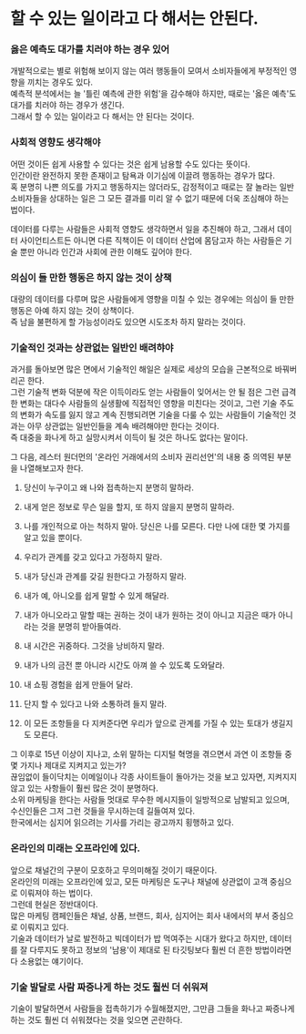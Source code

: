 # 할 수 있는 일이라고 다 해서는 안된다.                                         
 

### 옳은 예측도 대가를 치러야 하는 경우 있어       
개발적으로는 별로 위험해 보이지 않는 여러 행동들이 모여서 소비자들에게 부정적인 영향을 끼치는 경우도 있다.           
예측적 분석에서는 늘 '틀린 예측에 관한 위험'을 감수해야 하지만, 때로는 '옳은 예측'도 대가를 치러야 하는 경우가 생긴다.       
그래서 할 수 있는 일이라고 다 해서는 안 된다는 것이다.          

### 사회적 영향도 생각해야            
어떤 것이든 쉽게 사용할 수 있다는 것은 쉽게 남용할 수도 있다는 뜻이다.           
인간이란 완전하지 못한 존재이고 탐욕과 이기심에 이끌려 행동하는 경우가 많다.    
혹 분명히 나쁜 의도를 가지고 행동하지는 않더라도, 감정적이고 때로는 잘 놀라는 일반 소비자들을 상대하는 일은 그 모든 결과를 미리 알 수 없기 때문에 더욱 조심해야 하는 법이다.   

데이터를 다루는 사람들은 사회적 영향도 생각하면서 일을 추진해야 하고, 그래서 데이터 사이언티스트든 아니면 다른 직책이든 이 데이터 산업에 몸담고자 하는 사람들은 기술 뿐만 아니라 인간과 사회에 관한 이해도 깊어야 한다.    

### 의심이 들 만한 행동은 하지 않는 것이 상책     
대량의 데이터를 다루며 많은 사람들에게 영향을 미칠 수 있는 경우에는 의심이 들 만한 행동은 아예 하지 않는 것이 상책이다.    
즉 남을 불편하게 할 가능성이라도 있으면 시도조차 하지 말라는 것이다.     

### 기술적인 것과는 상관없는 일반인 배려햐야          
과거를 돌아보면 많은 면에서 기술적인 해일은 실제로 세상의 모습을 근본적으로 바꿔버리곤 한다.   
그런 기술적 변화 덕분에 작은 이득이라도 얻는 사람들이 잊어서는 안 될 점은 그런 급격한 변화는 대다수 사람들의 실생활에 직접적인 영향을 미친다는 것이고, 그런 기술 주도의 변화가 속도를 잃지 않고 계속 진행되려면 기술을 다룰 수 있는 사람들이 기술적인 것과는 아무 상관없는 일반인들을 계속 배려해야만 한다는 것이다.    
즉 대중을 화나게 하고 실망시켜서 이득이 될 것은 하나도 없다는 말이다.     

그 다음, 레스터 원더먼의 '온라인 거래에서의 소비자 권리선언'의 내용 중 의역된 부분을 나열해보고자 한다.      

1) 당신이 누구이고 왜 나와 접촉하는지 분명히 말하라.   

2) 내게 얻은 정보로 무슨 일을 할지, 또 하지 않을지 분명히 말하라.    

3) 나를 개인적으로 아는 척하지 말아. 당신은 나를 모른다. 다만 나에 대한 몇 가지를 알고 있을 뿐이다.   

4) 우리가 관계를 갖고 있다고 가정하지 말라.      

5) 내가 당신과 관계를 갖길 원한다고 가정하지 말라.     

6) 내가 예, 아니오를 쉽게 말할 수 있게 해달라.     


7) 내가 아니오라고 말할 때는 권하는 것이 내가 원하는 것이 아니고 지금은 때가 아니라는 것을 분명히 받아들여라.       

8) 내 시간은 귀중하다. 그것을 낭비하지 말라.     

9) 내가 나의 금전 뿐 아니라 시간도 아껴 쓸 수 있도록 도와달라.   

10) 내 쇼핑 경험을 쉽게 만들어 달라.    

11) 단지 할 수 있다고 나와 소통하려 들지 말라.   


12) 이 모든 조항들을 다 지켜준다면 우리가 앞으로 관계를 가질 수 있는 토대가 생길지도 모른다.     

그 이후로 15년 이상이 지나고, 소위 말하는 디지털 혁명을 겪으면서 과연 이 조항들 중 몇 가지나 제대로 지켜지고 있는가?   
끊임없이 들이닥치는 이메일이나 각종 사이트들이 돌아가는 것을 보고 있자면, 지켜지지 않고 있는 사항들이 훨씬 많은 것이 분명하다.       
소위 마케팅을 한다는 사람들 멋대로 무수한 메시지들이 일방적으로 남발되고 있으며, 수신인들은 그저 그런 것들을 무시하는데 길들여져 있다.   
한국에서는 심지어 읽으려는 기사를 가리는 광고까지 횡행하고 있다.          


### 온라인의 미래는 오프라인에 있다.    
앞으로 채널간의 구분이 모호하고 무의미해질 것이기 때문이다.      
온라인의 미래는 오프라인에 있고, 모든 마케팅은 도구나 채널에 상관없이 고객 중심으로 이뤄져야 하는 법이다.   
그런데 현실은 정반대이다.    
많은 마케팅 캠페인들은 채널, 상품, 브랜드, 회사, 심지어는 회사 내에서의 부서 중심으로 이뤄지고 있다.     
기술과 데이터가 날로 발전하고 빅데이터가 밥 먹여주는 시대가 왔다고 하지만, 데이터를 잘 다루지도 못하고 정보의 '남용'이 제대로 된 타깃팅보다 훨씬 더 흔한 방법이라면 다 소용없는 얘기이다.      


### 기술 발달로 사람 짜증나게 하는 것도 훨씬 더 쉬워져     
기술이 발달하면서 사람들을 접촉하기가 수월해졌지만, 그만큼 그들을 화나고 짜증나게 하는 것도 훨씬 더 쉬워졌다는 것을 잊으면 곤란하다.    


